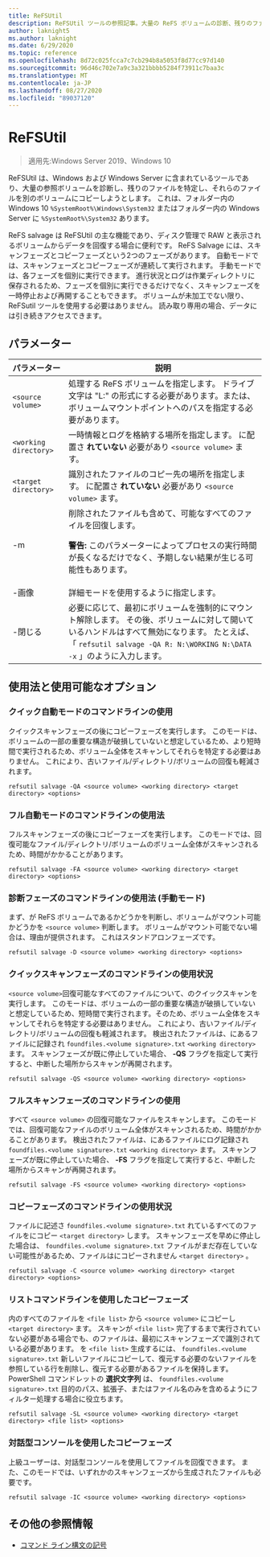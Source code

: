 ```yaml
---
title: ReFSUtil
description: ReFSUtil ツールの参照記事。大量の ReFS ボリュームの診断、残りのファイルの特定、およびそれらのファイルの別のボリュームへのコピーを試行します。
author: laknight5
ms.author: laknight
ms.date: 6/29/2020
ms.topic: reference
ms.openlocfilehash: 8d72c025fcca7c7cb294b8a5053f8d77cc97d140
ms.sourcegitcommit: 96d46c702e7a9c3a321bbbb5284f73911c7baa3c
ms.translationtype: MT
ms.contentlocale: ja-JP
ms.lasthandoff: 08/27/2020
ms.locfileid: "89037120"
---
```

# <a name="refsutil"></a>ReFSUtil

> 適用先:Windows Server 2019、Windows 10

ReFSUtil は、Windows および Windows Server に含まれているツールであり、大量の参照ボリュームを診断し、残りのファイルを特定し、それらのファイルを別のボリュームにコピーしようとします。 これは、フォルダー内の Windows 10 `%SystemRoot%\Windows\System32` またはフォルダー内の Windows Server に `%SystemRoot%\System32` あります。

ReFS salvage は ReFSUtil の主な機能であり、ディスク管理で RAW と表示されるボリュームからデータを回復する場合に便利です。 ReFS Salvage には、スキャンフェーズとコピーフェーズという2つのフェーズがあります。 自動モードでは、スキャンフェーズとコピーフェーズが連続して実行されます。 手動モードでは、各フェーズを個別に実行できます。 進行状況とログは作業ディレクトリに保存されるため、フェーズを個別に実行できるだけでなく、スキャンフェーズを一時停止および再開することもできます。 ボリュームが未加工でない限り、ReFSutil ツールを使用する必要はありません。 読み取り専用の場合、データには引き続きアクセスできます。

## <a name="parameters"></a>パラメーター

| パラメーター | 説明 |
|--|--|
| `<source volume>` | 処理する ReFS ボリュームを指定します。 ドライブ文字は "L:" の形式にする必要があります。または、ボリュームマウントポイントへのパスを指定する必要があります。 |
| `<working directory>` | 一時情報とログを格納する場所を指定します。 に配置さ **れていない** 必要があり `<source volume>` ます。 |
| `<target directory>` | 識別されたファイルのコピー先の場所を指定します。 に配置さ **れていない** 必要があり `<source volume>` ます。 |
| \-m | 削除されたファイルも含めて、可能なすべてのファイルを回復します。<p>**警告:** このパラメーターによってプロセスの実行時間が長くなるだけでなく、予期しない結果が生じる可能性もあります。 |
| \-画像 | 詳細モードを使用するように指定します。 |
| \-閉じる | 必要に応じて、最初にボリュームを強制的にマウント解除します。 その後、ボリュームに対して開いているハンドルはすべて無効になります。 たとえば、「 `refsutil salvage -QA R: N:\WORKING N:\DATA -x` 」のように入力します。 |

## <a name="usage-and-available-options"></a>使用法と使用可能なオプション

### <a name="quick-automatic-mode-command-line-usage"></a>クイック自動モードのコマンドラインの使用

クイックスキャンフェーズの後にコピーフェーズを実行します。 このモードは、ボリュームの一部の重要な構造が破損していないと想定しているため、より短時間で実行されるため、ボリューム全体をスキャンしてそれらを特定する必要はありません。 これにより、古いファイル/ディレクトリ/ボリュームの回復も軽減されます。

```
refsutil salvage -QA <source volume> <working directory> <target directory> <options>
```

### <a name="full-automatic-mode-command-line-usage"></a>フル自動モードのコマンドラインの使用法

フルスキャンフェーズの後にコピーフェーズを実行します。 このモードでは、回復可能なファイル/ディレクトリ/ボリュームのボリューム全体がスキャンされるため、時間がかかることがあります。

```
refsutil salvage -FA <source volume> <working directory> <target directory> <options>
```

### <a name="diagnose-phase-command-line-usage-manual-mode"></a>診断フェーズのコマンドラインの使用法 (手動モード)

まず、が ReFS ボリュームであるかどうかを判断し、ボリュームがマウント可能かどうかを `<source volume>` 判断します。 ボリュームがマウント可能でない場合は、理由が提供されます。 これはスタンドアロンフェーズです。

```
refsutil salvage -D <source volume> <working directory> <options>
```

### <a name="quick-scan-phase-command-line-usage"></a>クイックスキャンフェーズのコマンドラインの使用状況

`<source volume>`回復可能なすべてのファイルについて、のクイックスキャンを実行します。 このモードは、ボリュームの一部の重要な構造が破損していないと想定しているため、短時間で実行されます。そのため、ボリューム全体をスキャンしてそれらを特定する必要はありません。 これにより、古いファイル/ディレクトリ/ボリュームの回復も軽減されます。 検出されたファイルは、にあるファイルに記録され `foundfiles.<volume signature>.txt` `<working directory>` ます。 スキャンフェーズが既に停止していた場合、 **-QS** フラグを指定して実行すると、中断した場所からスキャンが再開されます。

```
refsutil salvage -QS <source volume> <working directory> <options>
```

### <a name="full-scan-phase-command-line-usage"></a>フルスキャンフェーズのコマンドラインの使用

すべて `<source volume>` の回復可能なファイルをスキャンします。 このモードでは、回復可能なファイルのボリューム全体がスキャンされるため、時間がかかることがあります。 検出されたファイルは、にあるファイルにログ記録され `foundfiles.<volume signature>.txt` `<working directory>` ます。 スキャンフェーズが既に停止していた場合、 **-FS** フラグを指定して実行すると、中断した場所からスキャンが再開されます。

```
refsutil salvage -FS <source volume> <working directory> <options>
```

### <a name="copy-phase-command-line-usage"></a>コピーフェーズのコマンドラインの使用状況

ファイルに記述さ `foundfiles.<volume signature>.txt` れているすべてのファイルをにコピー `<target directory>` します。 スキャンフェーズを早めに停止した場合は、 `foundfiles.<volume signature>.txt` ファイルがまだ存在していない可能性があるため、ファイルはにコピーされません `<target directory>` 。

```
refsutil salvage -C <source volume> <working directory> <target directory> <options>
```

### <a name="copy-phase-with-list-command-line-usage"></a>リストコマンドラインを使用したコピーフェーズ

内のすべてのファイルを `<file list>` から `<source volume>` にコピーし `<target directory>` ます。 スキャンが `<file list>` 完了するまで実行されていない必要がある場合でも、のファイルは、最初にスキャンフェーズで識別されている必要があります。 を `<file list>` 生成するには、 `foundfiles.<volume signature>.txt` 新しいファイルにコピーして、復元する必要のないファイルを参照している行を削除し、復元する必要があるファイルを保持します。 PowerShell コマンドレットの **選択文字列** は、 `foundfiles.<volume signature>.txt` 目的のパス、拡張子、またはファイル名のみを含めるようにフィルター処理する場合に役立ちます。

```
refsutil salvage -SL <source volume> <working directory> <target directory> <file list> <options>
```

### <a name="copy-phase-with-interactive-console"></a>対話型コンソールを使用したコピーフェーズ

上級ユーザーは、対話型コンソールを使用してファイルを回復できます。 また、このモードでは、いずれかのスキャンフェーズから生成されたファイルも必要です。

```
refsutil salvage -IC <source volume> <working directory> <options>
```

## <a name="additional-references"></a>その他の参照情報

- [コマンド ライン構文の記号](command-line-syntax-key.md)
